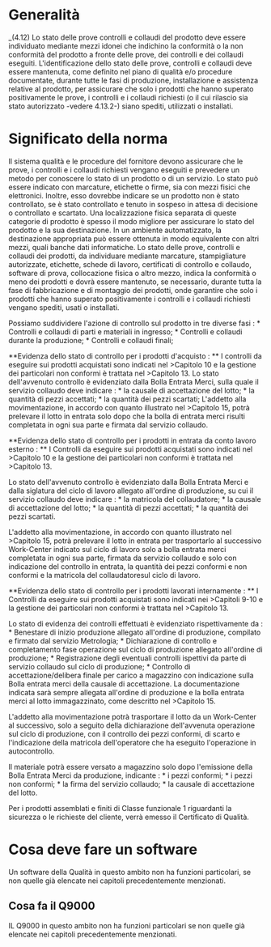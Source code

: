 # Generalità
_(4.12) Lo stato delle prove controlli e collaudi del prodotto deve essere individuato mediante mezzi idonei che indichino la conformità o la non conformità del prodotto a fronte delle prove, dei controlli e dei collaudi eseguiti. L'identificazione dello stato delle prove, controlli e collaudi deve essere mantenuta, come definito nel piano di qualità e/o procedure documentate, durante tutte le fasi di produzione, installazione e assistenza relative al prodotto, per assicurare che solo i prodotti che hanno superato positivamente le prove, i controlli e i collaudi richiesti (o il cui rilascio sia stato autorizzato -vedere 4.13.2-) siano spediti, utilizzati o installati.

# Significato della norma
Il sistema qualità e le procedure del fornitore devono assicurare che le prove, i controlli e i collaudi richiesti vengano eseguiti e prevedere un metodo per conoscere lo stato di un prodotto o di un servizio. Lo stato può essere indicato con marcature, etichette o firme, sia con mezzi fisici che elettronici. Inoltre, esso dovrebbe indicare se un prodotto non è stato controllato, se è stato controllato e tenuto in sospeso in attesa di decisione o controllato e scartato. Una localizzazione fisica separata di queste categorie di prodotto è spesso il modo migliore per assicurare lo stato del prodotto e la sua destinazione. In un ambiente automatizzato, la destinazione appropriata può essere ottenuta in modo equivalente con altri mezzi, quali banche dati informatiche.
Lo stato delle prove, controlli e collaudi dei prodotti, da individuare mediante marcature, stampigliature autorizzate, etichette, schede di lavoro, certificati di controllo e collaudo, software di prova, collocazione fisica o altro mezzo, indica la conformità o meno dei prodotti e dovrà essere mantenuto, se necessario, durante tutta la fase di fabbricazione e di montaggio dei prodotti, onde garantire che solo i prodotti che hanno superato positivamente i controlli e i collaudi richiesti vengano spediti, usati o installati.

Possiamo suddividere l'azione di controllo sul prodotto in tre diverse fasi : 
 \* Controlli e collaudi di parti e materiali in ingresso;
 \* Controlli e collaudi durante la produzione;
 \* Controlli e collaudi finali;

**Evidenza dello stato di controllo per i prodotti d'acquisto : **
I controlli da eseguire sui prodotti acquistati sono indicati nel >Capitolo 10 e la gestione dei particolari non conformi è trattata nel >Capitolo 13.
Lo stato dell'avvenuto controllo è evidenziato dalla Bolla Entrata Merci, sulla quale il servizio collaudo deve indicare : 
 \* la causale di accettazione del lotto;
 \* la quantità di pezzi accettati;
 \* la quantità dei pezzi scartati;
L'addetto alla movimentazione, in accordo con quanto illustrato nel >Capitolo 15, potrà prelevare il lotto in entrata solo dopo che la bolla di entrata merci risulti completata in ogni sua parte e firmata dal servizio collaudo.

**Evidenza dello stato di controllo per i prodotti in entrata da conto lavoro esterno : **
I  Controlli da eseguire sui prodotti acquistati sono indicati nel >Capitolo 10 e la gestione dei particolari non conformi è trattata nel >Capitolo 13.

Lo stato dell'avvenuto controllo è evidenziato dalla Bolla Entrata Merci e dalla siglatura del ciclo di lavoro allegato all'ordine di produzione, su cui il servizio collaudo deve indicare : 
 \* la matricola del collaudatore;
 \* la causale di accettazione del lotto;
 \* la quantità di pezzi accettati;
 \* la quantità dei pezzi scartati.

L'addetto alla movimentazione, in accordo con quanto illustrato nel >Capitolo 15, potrà prelevare il lotto in entrata per trasportarlo al successivo Work-Center indicato sul ciclo di lavoro solo a bolla entrata merci completata in ogni sua parte, firmata da servizio collaudo e solo con indicazione del controllo in entrata, la quantità dei pezzi conformi e non conformi e la matricola del collaudatoresul ciclo di lavoro.

**Evidenza dello stato di controllo per i prodotti lavorati internamente : **
I Controlli da eseguire sui prodotti acquistati sono indicati nei >Capitoli 9-10 e la gestione dei particolari non conformi è trattata nel >Capitolo 13.

Lo stato di evidenza dei controlli effettuati è evidenziato rispettivamente da : 
 \* Benestare di inizio produzione allegato all'ordine di produzione, compilato e firmato dal servizio Metrologia;
 \* Dichiarazione di controllo e completamento fase operazione sul ciclo di produzione allegato all'ordine di produzione;
 \* Registrazione degli eventuali controlli ispettivi da parte di servizio collaudo sul ciclo di produzione;
 \* Controllo di accettazione/delibera finale per carico a magazzino con indicazione sulla Bolla entrata merci della causale di accettazione.
La documentazione indicata sarà sempre allegata all'ordine di produzione e la bolla entrata merci al lotto immagazzinato, come descritto nel >Capitolo 15.

L'addetto alla movimentazione potrà trasportare il lotto da un Work-Center al successivo, solo a seguito della dichiarazione dell'avvenuta operazione sul ciclo di produzione, con il controllo dei pezzi conformi, di scarto e l'indicazione della matricola dell'operatore che ha eseguito l'operazione in autocontrollo.

Il materiale potrà essere versato a magazzino solo dopo l'emissione della Bolla Entrata Merci da produzione, indicante : 
 \* i pezzi conformi;
 \* i pezzi non conformi;
 \* la firma del servizio collaudo;
 \* la causale di accettazione del lotto.

Per i prodotti assemblati e finiti di Classe funzionale 1 riguardanti la sicurezza o le richieste del cliente, verrà emesso il Certificato di Qualità.

# Cosa deve fare un software
Un software della Qualità in questo ambito non ha funzioni particolari, se non quelle già elencate nei capitoli precedentemente menzionati.

## Cosa fa il Q9000
IL Q9000 in questo ambito non ha funzioni particolari se non quelle già elencate nei capitoli precedentemente menzionati.

